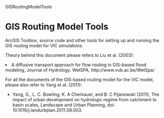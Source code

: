 <html>
<head>GISRoutingModelTools</head>
<body>
<h1>GIS Routing Model Tools</h1>
<p>ArcGIS Toolbox, source code and other tools for setting up and running the GIS routing model for VIC simulations.</p>
<p>Theory behind this document please refers to Liu et al. (2003):</p?
<ul>
<li>A diffusive transport approach for flow routing in GIS-based flood modeling, Journal of Hydrology.
WetSPA, http://www.vub.ac.be/WetSpa/</li>
</ul>
<p>For all the documents of the GIS-based routing model for the VIC model, please also refer to Yang et al. (2011):</p>
<ul>
<li>Yang, G., L. C. Bowling; K. A Cherkauer, and B. C Pijanowski (2011), The impact of urban development on hydrologic regime from catchment to basin scales, Landscape and Urban Planning, doi: 10.1016/j.landurbplan.2011.08.003.</li>
</ul>
</body>
</html>
